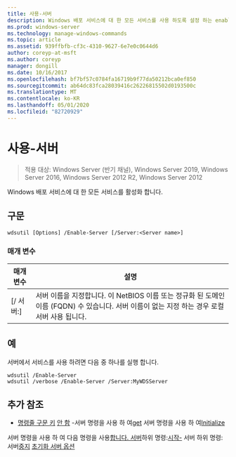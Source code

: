 ```yaml
---
title: 사용-서버
description: Windows 배포 서비스에 대 한 모든 서비스를 사용 하도록 설정 하는 enable Server에 대 한 참조 항목입니다.
ms.prod: windows-server
ms.technology: manage-windows-commands
ms.topic: article
ms.assetid: 939ffbfb-cf3c-4310-9627-6e7e0c0644d6
author: coreyp-at-msft
ms.author: coreyp
manager: dongill
ms.date: 10/16/2017
ms.openlocfilehash: bf7bf57c0784fa16719b9f77da50212bca0ef850
ms.sourcegitcommit: ab64dc83fca28039416c26226815502d0193500c
ms.translationtype: MT
ms.contentlocale: ko-KR
ms.lasthandoff: 05/01/2020
ms.locfileid: "82720929"
---
```

# <a name="enable-server"></a>사용-서버

> 적용 대상: Windows Server (반기 채널), Windows Server 2019, Windows Server 2016, Windows Server 2012 R2, Windows Server 2012

Windows 배포 서비스에 대 한 모든 서비스를 활성화 합니다.

## <a name="syntax"></a>구문
```
wdsutil [Options] /Enable-Server [/Server:<Server name>]
```
### <a name="parameters"></a>매개 변수
|매개 변수|설명|
|-------|--------|
|[/ 서버:<Server name>]|서버 이름을 지정합니다. 이 NetBIOS 이름 또는 정규화 된 도메인 이름 (FQDN) 수 있습니다. 서버 이름이 없는 지정 하는 경우 로컬 서버 사용 됩니다.|
## <a name="examples"></a>예
서버에서 서비스를 사용 하려면 다음 중 하나를 실행 합니다.
```
wdsutil /Enable-Server
wdsutil /verbose /Enable-Server /Server:MyWDSServer
```
## <a name="additional-references"></a>추가 참조
- [명령줄 구문 키](command-line-syntax-key.md)
[안 함](using-the-disable-server-command.md)
-서버 명령을 사용 하 여[get](using-the-get-server-command.md)
서버 명령을 사용 하 여[Initialize](using-the-initialize-server-command.md)

서버 명령을 사용 하 여 다음 명령을 사용[합니다. 서버](subcommand-set-server.md)하위 명령:[시작-](subcommand-start-server.md)
서버 하위 명령: 서버[중지](subcommand-stop-server.md)
[초기화 서버 옵션](the-uninitialize-server-option.md)
